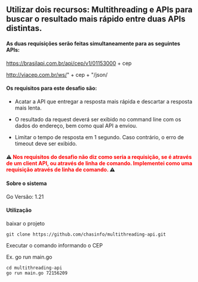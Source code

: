 ## Utilizar dois recursos: Multithreading e APIs para buscar o resultado mais rápido entre duas APIs distintas.
 
#### As duas requisições serão feitas simultaneamente para as seguintes APIs:
 
https://brasilapi.com.br/api/cep/v1/01153000 + cep
 
http://viacep.com.br/ws/" + cep + "/json/
 
#### Os requisitos para este desafio são:

- Acatar a API que entregar a resposta mais rápida e descartar a resposta mais lenta.

- O resultado da request deverá ser exibido no command line com os dados do endereço, bem como qual API a enviou.

- Limitar o tempo de resposta em 1 segundo. Caso contrário, o erro de timeout deve ser exibido.

#### :warning: <span style="color:red">Nos requisitos do desafio não diz como seria a requisição, se é através de um client API, ou através de linha de comando. Implementei como uma requisição através de linha de comando.</span> :warning:

#### Sobre o sistema 
Go Versão: 1.21

#### Utilização 

baixar o projeto
```shel
git clone https://github.com/chasinfo/multithreading-api.git
```

Executar o comando informando o CEP

Ex. go run main.go <numero do cep>
```shel
cd multithreading-api
go run main.go 72156209
```